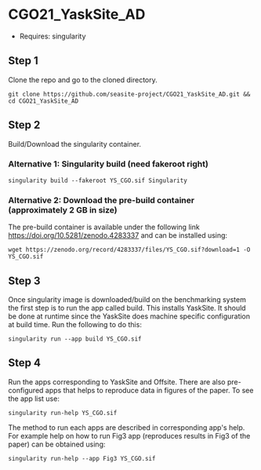 # CGO21_YaskSite_AD

* Requires: singularity

## Step 1
Clone the repo and go to the cloned directory.
```
git clone https://github.com/seasite-project/CGO21_YaskSite_AD.git && cd CGO21_YaskSite_AD
```

## Step 2
Build/Download the singularity container. 
### Alternative 1: Singularity build (need fakeroot right)
```
singularity build --fakeroot YS_CGO.sif Singularity
```

### Alternative 2: Download the pre-build container (approximately 2 GB in size)
The pre-build container is available under the following link https://doi.org/10.5281/zenodo.4283337
and can be installed using:
```
wget https://zenodo.org/record/4283337/files/YS_CGO.sif?download=1 -O YS_CGO.sif
```

## Step 3
Once singularity image is downloaded/build on the benchmarking system the first step is to run the app called build.
This installs YaskSite. It should be done at runtime since the YaskSite does machine specific configuration
at build time. Run the following to do this:
```
singularity run --app build YS_CGO.sif 
```

## Step 4
Run the apps corresponding to YaskSite and Offsite. There are also pre-configured apps that helps to 
reproduce data in figures of the paper. To see the app list use: 
```
singularity run-help YS_CGO.sif
```
The method to run each apps are described in corresponding app's help. For example help on how to run Fig3 app 
(reproduces results in Fig3 of the paper) can be obtained using:
```
singularity run-help --app Fig3 YS_CGO.sif
```
